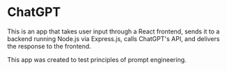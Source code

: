 # ChatGPT
This is an app that takes user input through a React frontend, sends it to a backend 
running Node.js via Express.js, calls ChatGPT's API, and delivers the response
to the frontend.

This app was created to test principles of prompt engineering.